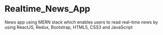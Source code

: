 # Realtime_News_App
News app using MERN stack which enables users to read real-time news by using ReactJS, Redux, Bootstrap, HTML5, CSS3 and JavaScript
